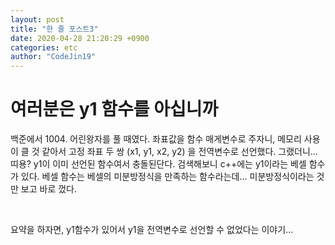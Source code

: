 ```yaml
---
layout: post
title: "한 줄 포스트3"
date: 2020-04-28 21:20:29 +0900
categories: etc
author: "CodeJin19"
---
```


# 여러분은 y1 함수를 아십니까

백준에서 1004. 어린왕자를 풀 때였다. 좌표값을 함수 매게변수로 주자니, 메모리 사용이 클 것 같아서 고정 좌표 두 쌍 (x1, y1, x2, y2) 을 전역변수로 선언했다. 그랬더니... 띠용? y1이 이미 선언된 함수여서 충돌된단다. 검색해보니 c++에는 y1이라는 베셀 함수가 있다. 베셀 함수는 베셀의 미분방정식을 만족하는 함수라는데... 미분방정식이라는 것만 보고 바로 껐다.

<br>

요약을 하자면, y1함수가 있어서 y1을 전역변수로 선언할 수 없었다는 이야기...
